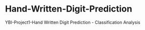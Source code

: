 # Hand-Written-Digit-Prediction
YBI-Project1-Hand Written Digit Prediction - Classification Analysis
